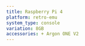 ```yaml
---
title: Raspberry Pi 4
platform: retro-emu
system_type: console
variation: 8GB
accessories: + Argon ONE V2
---
```

